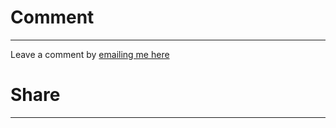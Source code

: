 # Comment

---

<p>Leave a comment by <a href="mailto:rowanmac22@gmail.com?subject=Comment on {{ page.title }}">emailing me here</a></p>

# Share

---

<div class="a2a_kit a2a_kit_size_32 a2a_default_style">
    <a class="a2a_dd" href="https://www.addtoany.com/share"></a>
    <a class="a2a_button_facebook"></a>
    <a class="a2a_button_mastodon"></a>
    <a class="a2a_button_email"></a>
    <a class="a2a_button_bluesky"></a>
    <a class="a2a_button_x"></a>
</div>
<script defer src="https://static.addtoany.com/menu/page.js"></script>
<br>

